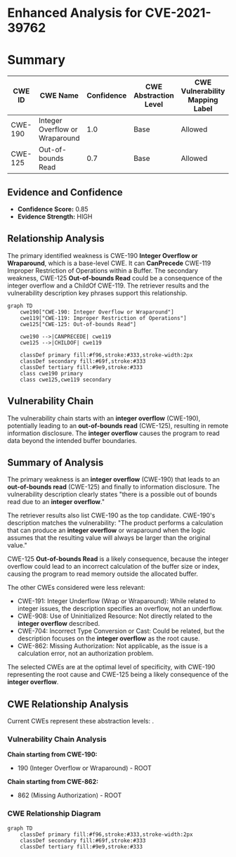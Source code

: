 # Enhanced Analysis for CVE-2021-39762

# Summary
| CWE ID | CWE Name | Confidence | CWE Abstraction Level | CWE Vulnerability Mapping Label | CWE-Vulnerability Mapping Notes |
|---|---|---|---|---|---|
| CWE-190 | Integer Overflow or Wraparound | 1.0 | Base | Allowed | Primary CWE |
| CWE-125 | Out-of-bounds Read | 0.7 | Base | Allowed | Secondary Candidate |

## Evidence and Confidence

*   **Confidence Score:** 0.85
*   **Evidence Strength:** HIGH

## Relationship Analysis
The primary identified weakness is CWE-190 **Integer Overflow or Wraparound**, which is a base-level CWE. It can **CanPrecede** CWE-119 Improper Restriction of Operations within a Buffer. The secondary weakness, CWE-125 **Out-of-bounds Read** could be a consequence of the integer overflow and a ChildOf CWE-119. The retriever results and the vulnerability description key phrases support this relationship.

```mermaid
graph TD
    cwe190["CWE-190: Integer Overflow or Wraparound"]
    cwe119["CWE-119: Improper Restriction of Operations"]
    cwe125["CWE-125: Out-of-bounds Read"]
    
    cwe190 -->|CANPRECEDE| cwe119
    cwe125 -->|CHILDOF| cwe119
    
    classDef primary fill:#f96,stroke:#333,stroke-width:2px
    classDef secondary fill:#69f,stroke:#333
    classDef tertiary fill:#9e9,stroke:#333
    class cwe190 primary
    class cwe125,cwe119 secondary
```

## Vulnerability Chain
The vulnerability chain starts with an **integer overflow** (CWE-190), potentially leading to an **out-of-bounds read** (CWE-125), resulting in remote information disclosure. The **integer overflow** causes the program to read data beyond the intended buffer boundaries.

## Summary of Analysis
The primary weakness is an **integer overflow** (CWE-190) that leads to an **out-of-bounds read** (CWE-125) and finally to information disclosure. The vulnerability description clearly states "there is a possible out of bounds read due to an **integer overflow**."

The retriever results also list CWE-190 as the top candidate. CWE-190's description matches the vulnerability: "The product performs a calculation that can produce an **integer overflow** or wraparound when the logic assumes that the resulting value will always be larger than the original value."

CWE-125 **Out-of-bounds Read** is a likely consequence, because the integer overflow could lead to an incorrect calculation of the buffer size or index, causing the program to read memory outside the allocated buffer.

The other CWEs considered were less relevant:
- CWE-191: Integer Underflow (Wrap or Wraparound): While related to integer issues, the description specifies an overflow, not an underflow.
- CWE-908: Use of Uninitialized Resource: Not directly related to the **integer overflow** described.
- CWE-704: Incorrect Type Conversion or Cast: Could be related, but the description focuses on the **integer overflow** as the root cause.
- CWE-862: Missing Authorization: Not applicable, as the issue is a calculation error, not an authorization problem.

The selected CWEs are at the optimal level of specificity, with CWE-190 representing the root cause and CWE-125 being a likely consequence of the **integer overflow**.


## CWE Relationship Analysis

Current CWEs represent these abstraction levels: .


### Vulnerability Chain Analysis

**Chain starting from CWE-190:**
- 190 (Integer Overflow or Wraparound) - ROOT


**Chain starting from CWE-862:**
- 862 (Missing Authorization) - ROOT



### CWE Relationship Diagram

```mermaid
graph TD
    classDef primary fill:#f96,stroke:#333,stroke-width:2px
    classDef secondary fill:#69f,stroke:#333
    classDef tertiary fill:#9e9,stroke:#333
```